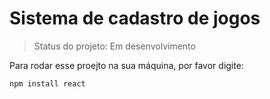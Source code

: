 # Sistema de cadastro de jogos #

> Status do projeto: Em desenvolvimento

Para rodar esse proejto na sua máquina, por favor digite:

```
npm install react
```
